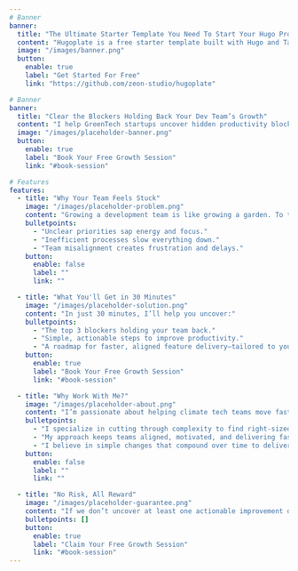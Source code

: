 ```yaml
---
# Banner
banner:
  title: "The Ultimate Starter Template You Need To Start Your Hugo Project"
  content: "Hugoplate is a free starter template built with Hugo and TailwindCSS, providing everything you need to jumpstart your Hugo project and save valuable time."
  image: "/images/banner.png"
  button:
    enable: true
    label: "Get Started For Free"
    link: "https://github.com/zeon-studio/hugoplate"

# Banner
banner:
  title: "Clear the Blockers Holding Back Your Dev Team’s Growth"
  content: "I help GreenTech startups uncover hidden productivity blockers so their dev teams can deliver features faster—without burnout or complexity."
  image: "/images/placeholder-banner.png"
  button:
    enable: true
    label: "Book Your Free Growth Session"
    link: "#book-session"

# Features
features:
  - title: "Why Your Team Feels Stuck"
    image: "/images/placeholder-problem.png"
    content: "Growing a development team is like growing a garden. To thrive, they need the right conditions. But too often, weeds creep in:"
    bulletpoints:
      - "Unclear priorities sap energy and focus."
      - "Inefficient processes slow everything down."
      - "Team misalignment creates frustration and delays."
    button:
      enable: false
      label: ""
      link: ""

  - title: "What You'll Get in 30 Minutes"
    image: "/images/placeholder-solution.png"
    content: "In just 30 minutes, I’ll help you uncover:"
    bulletpoints:
      - "The top 3 blockers holding your team back."
      - "Simple, actionable steps to improve productivity."
      - "A roadmap for faster, aligned feature delivery—tailored to your team."
    button:
      enable: true
      label: "Book Your Free Growth Session"
      link: "#book-session"

  - title: "Why Work With Me?"
    image: "/images/placeholder-about.png"
    content: "I’m passionate about helping climate tech teams move faster while staying grounded in what really matters: people, purpose, and simplicity."
    bulletpoints:
      - "I specialize in cutting through complexity to find right-sized solutions."
      - "My approach keeps teams aligned, motivated, and delivering faster."
      - "I believe in simple changes that compound over time to deliver big results."
    button:
      enable: false
      label: ""
      link: ""

  - title: "No Risk, All Reward"
    image: "/images/placeholder-guarantee.png"
    content: "If we don’t uncover at least one actionable improvement during our call, I’ll send you a free guide tailored to your team’s challenges. No strings attached."
    bulletpoints: []
    button:
      enable: true
      label: "Claim Your Free Growth Session"
      link: "#book-session"
---
```

